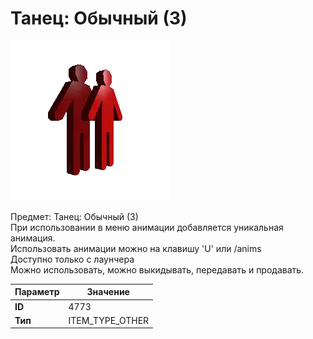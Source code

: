 # Танец: Обычный (3)

![Item Image](../img/4773.webp?raw=true)

Предмет: Танец: Обычный (3)<br>При использовании в меню анимации добавляется уникальная анимация.<br>Использовать анимации можно на клавишу 'U' или /anims<br>Доступно только с лаунчера<br>Можно использовать, можно выкидывать, передавать и продавать.


| Параметр | Значение |
|----------|----------|
| **ID** | 4773 |
| **Тип** | ITEM_TYPE_OTHER |

